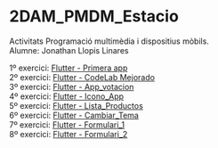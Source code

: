 # 2DAM_PMDM_Estacio
Activitats Programació multimèdia i dispositius mòbils.<br>
Alumne: Jonathan Llopis Linares

1º exercici: [Flutter - Primera app](https://github.com/Jonathan-Llopis/2DAM_PMDM_Estacio/tree/03b118b16a61fd837a2c2d6045d2fa03850f5d9a/flutter_primera_app) <br>
2º exercici: [Flutter - CodeLab Mejorado](https://github.com/Jonathan-Llopis/2DAM_PMDM_Estacio/tree/a52723cfc16ea02a030d5b7eacb59fad4df7b957/flutter_codelab_mejorado)<br>
3º exercici: [Flutter - App_votacion]( https://github.com/Jonathan-Llopis/2DAM_PMDM_Estacio/tree/8eda26a5d8be54596740882831ee1116abaafe2d/flutter_app_votacion)<br>
4º exercici: [Flutter - Icono_App](https://github.com/Jonathan-Llopis/2DAM_PMDM_Estacio/tree/d4c1b3ed098278737cd7b9b1498f5cd6479cce85/flutter_icono_app)<br>
5º exercici: [Flutter - Lista_Productos]( https://github.com/Jonathan-Llopis/2DAM_PMDM_Estacio/tree/d4c1b3ed098278737cd7b9b1498f5cd6479cce85/flutter_lista_productos)<br>
6º exercici: [Flutter - Cambiar_Tema](https://github.com/Jonathan-Llopis/2DAM_PMDM_Estacio/tree/15833ca8fe4af98ae01a49c20feeebc33181e6da/flutter_gestion_tema)<br>
7º exercici: [Flutter - Formulari_1](https://github.com/Jonathan-Llopis/2DAM_PMDM_Estacio/tree/7ec4954886ab49f98d999886403bc53c289f4ac9/Actividades%20clase/flutter_formularios_1)<br>
8º exercici: [Flutter - Formulari_2](https://github.com/Jonathan-Llopis/2DAM_PMDM_Estacio/tree/7ec4954886ab49f98d999886403bc53c289f4ac9/Actividades%20clase/flutter_formularios_2)<br>
